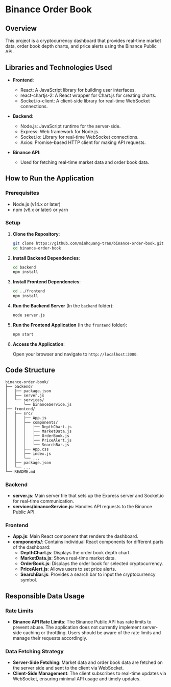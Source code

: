 # Binance Order Book

## Overview

This project is a cryptocurrency dashboard that provides real-time market data, order book depth charts, and price alerts using the Binance Public API.

## Libraries and Technologies Used

- **Frontend**:
  - React: A JavaScript library for building user interfaces.
  - react-chartjs-2: A React wrapper for Chart.js for creating charts.
  - Socket.io-client: A client-side library for real-time WebSocket connections.
  
- **Backend**:
  - Node.js: JavaScript runtime for the server-side.
  - Express: Web framework for Node.js.
  - Socket.io: Library for real-time WebSocket connections.
  - Axios: Promise-based HTTP client for making API requests.
  
- **Binance API**:
  - Used for fetching real-time market data and order book data.

## How to Run the Application

### Prerequisites

- Node.js (v14.x or later)
- npm (v6.x or later) or yarn

### Setup

1. **Clone the Repository**:

   ```sh
   git clone https://github.com/minhquang-tran/binance-order-book.git
   cd binance-order-book
   ```

2. **Install Backend Dependencies**:

   ```sh
   cd backend
   npm install
   ```

3. **Install Frontend Dependencies**:

   ```sh
   cd ../frontend
   npm install
   ```

4. **Run the Backend Server** (In the `backend` folder):

   ```sh
   node server.js
   ```

5. **Run the Frontend Application** (In the `frontend` folder):

   ```sh
   npm start
   ```

6. **Access the Application**:

   Open your browser and navigate to `http://localhost:3000`.

## Code Structure

```plaintext
binance-order-book/
├── backend/
│   ├── package.json
│   ├── server.js
│   └── services/
│       └── binanceService.js
├── frontend/
│   ├── src/
│   │   ├── App.js
│   │   ├── components/
│   │   │   ├── DepthChart.js
│   │   │   ├── MarketData.js
│   │   │   ├── OrderBook.js
│   │   │   ├── PriceAlert.js
│   │   │   └── SearchBar.js
│   │   ├── App.css
│   │   ├── index.js
│   │   └── ...
│   ├── package.json
│   └── ...
└── README.md
```

### Backend

- **server.js**: Main server file that sets up the Express server and Socket.io for real-time communication.
- **services/binanceService.js**: Handles API requests to the Binance Public API.

### Frontend

- **App.js**: Main React component that renders the dashboard.
- **components/**: Contains individual React components for different parts of the dashboard:
  - **DepthChart.js**: Displays the order book depth chart.
  - **MarketData.js**: Shows real-time market data.
  - **OrderBook.js**: Displays the order book for selected cryptocurrency.
  - **PriceAlert.js**: Allows users to set price alerts.
  - **SearchBar.js**: Provides a search bar to input the cryptocurrency symbol.

## Responsible Data Usage

### Rate Limits

- **Binance API Rate Limits**: The Binance Public API has rate limits to prevent abuse. The application does not currently implement server-side caching or throttling. Users should be aware of the rate limits and manage their requests accordingly.

### Data Fetching Strategy

- **Server-Side Fetching**: Market data and order book data are fetched on the server side and sent to the client via WebSocket.
- **Client-Side Management**: The client subscribes to real-time updates via WebSocket, ensuring minimal API usage and timely updates.
